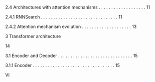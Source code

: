 2.4 Architectures with attention mechanisms . . . . . . . . . . . . . . . . . . . 11

2.4.1 RNNSearch . . . . . . . . . . . . . . . . . . . . . . . . . . . . . . . 11

2.4.2 Attention mechanism evolution . . . . . . . . . . . . . . . . . . . . 13

3 Transformer architecture

14

3.1 Encoder and Decoder . . . . . . . . . . . . . . . . . . . . . . . . . . . . . . 15

3.1.1 Encoder . . . . . . . . . . . . . . . . . . . . . . . . . . . . . . . . . 15

VI